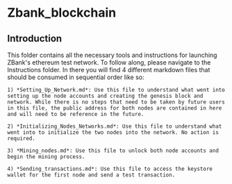 # Zbank_blockchain

## Introduction

This folder contains all the necessary tools and instructions for launching ZBank's ethereum test network. To follow along, please navigate to the Instructions folder. In there you will find 4 different markdown files that should be consumed in sequential order like so:

    1) *Setting_Up_Network.md*: Use this file to understand what went into setting up the node accounts and creating the genesis block and network. While there is no steps that need to be taken by future users in this file, the public address for both nodes are contained in here and will need to be reference in the future.

    2) *Initializing_Nodes_Networks.md*: Use this file to understand what went into to initialize the two nodes into the network. No action is required.

    3) *Mining_nodes.md*: Use this file to unlock both node accounts and begin the mining process.

    4) *Sending_transactions.md*: Use this file to access the keystore wallet for the first node and send a test transaction.